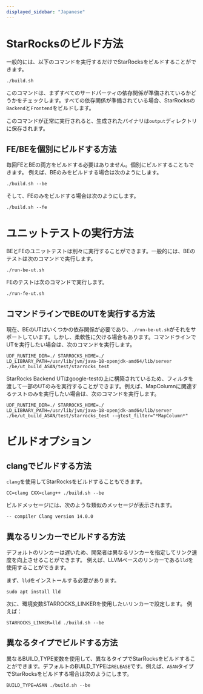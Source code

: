```yaml
---
displayed_sidebar: "Japanese"
---
```


# StarRocksのビルド方法

一般的には、以下のコマンドを実行するだけでStarRocksをビルドすることができます。

```
./build.sh
```

このコマンドは、まずすべてのサードパーティの依存関係が準備されているかどうかをチェックします。すべての依存関係が準備されている場合、StarRocksの`Backend`と`Frontend`をビルドします。

このコマンドが正常に実行されると、生成されたバイナリは`output`ディレクトリに保存されます。

## FE/BEを個別にビルドする方法

毎回FEとBEの両方をビルドする必要はありません。個別にビルドすることもできます。
例えば、BEのみをビルドする場合は次のようにします。

```
./build.sh --be
```

そして、FEのみをビルドする場合は次のようにします。

```
./build.sh --fe
```

# ユニットテストの実行方法

BEとFEのユニットテストは別々に実行することができます。一般的には、BEのテストは次のコマンドで実行します。

```
./run-be-ut.sh
```

FEのテストは次のコマンドで実行します。

```
./run-fe-ut.sh
```

## コマンドラインでBEのUTを実行する方法

現在、BEのUTはいくつかの依存関係が必要であり、`./run-be-ut.sh`がそれをサポートしています。しかし、柔軟性に欠ける場合もあります。コマンドラインでUTを実行したい場合は、次のコマンドを実行します。

```
UDF_RUNTIME_DIR=./ STARROCKS_HOME=./ LD_LIBRARY_PATH=/usr/lib/jvm/java-18-openjdk-amd64/lib/server ./be/ut_build_ASAN/test/starrocks_test
```

StarRocks Backend UTはgoogle-testの上に構築されているため、フィルタを渡して一部のUTのみを実行することができます。例えば、MapColumnに関連するテストのみを実行したい場合は、次のコマンドを実行します。

```
UDF_RUNTIME_DIR=./ STARROCKS_HOME=./ LD_LIBRARY_PATH=/usr/lib/jvm/java-18-openjdk-amd64/lib/server ./be/ut_build_ASAN/test/starrocks_test --gtest_filter="*MapColumn*"
```

# ビルドオプション

## clangでビルドする方法

`clang`を使用してStarRocksをビルドすることもできます。

```
CC=clang CXX=clang++ ./build.sh --be
```

ビルドメッセージには、次のような類似のメッセージが表示されます。

```
-- compiler Clang version 14.0.0
```

## 異なるリンカーでビルドする方法

デフォルトのリンカーは遅いため、開発者は異なるリンカーを指定してリンク速度を向上させることができます。
例えば、LLVMベースのリンカーである`lld`を使用することができます。

まず、`lld`をインストールする必要があります。

```
sudo apt install lld
```

次に、環境変数STARROCKS_LINKERを使用したいリンカーで設定します。
例えば：

```
STARROCKS_LINKER=lld ./build.sh --be
```

## 異なるタイプでビルドする方法

異なるBUILD_TYPE変数を使用して、異なるタイプでStarRocksをビルドすることができます。デフォルトのBUILD_TYPEは`RELEASE`です。例えば、`ASAN`タイプでStarRocksをビルドする場合は次のようにします。

```
BUILD_TYPE=ASAN ./build.sh --be
```

